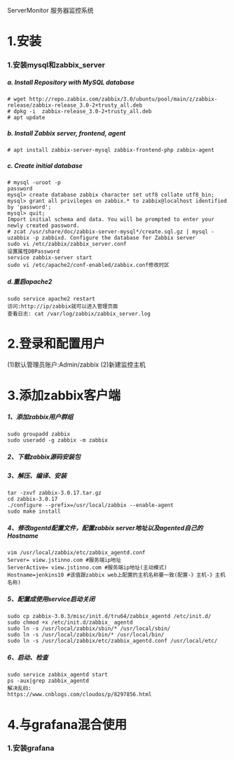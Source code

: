 ServerMonitor
服务器监控系统

# 1.安装

### 1.安装mysql和zabbix_server

##### a. Install Repository with MySQL database
```
# wget http://repo.zabbix.com/zabbix/3.0/ubuntu/pool/main/z/zabbix-release/zabbix-release_3.0-2+trusty_all.deb
# dpkg -i  zabbix-release_3.0-2+trusty_all.deb
# apt update
```
##### b. Install Zabbix server, frontend, agent
```
# apt install zabbix-server-mysql zabbix-frontend-php zabbix-agent
```
##### c. Create initial database
```
# mysql -uroot -p
password
mysql> create database zabbix character set utf8 collate utf8_bin;
mysql> grant all privileges on zabbix.* to zabbix@localhost identified by 'password';
mysql> quit;
Import initial schema and data. You will be prompted to enter your newly created password.
# zcat /usr/share/doc/zabbix-server-mysql*/create.sql.gz | mysql -uzabbix -p zabbixd. Configure the database for Zabbix server
sudo vi /etc/zabbix/zabbix_server.conf
设置属性DBPassword
service zabbix-server start
sudo vi /etc/apache2/conf-enabled/zabbix.conf修改时区
```
##### d.重启apache2
```
sudo service apache2 restart
访问:http://ip/zabbix就可以进入管理页面
查看日志: cat /var/log/zabbix/zabbix_server.log 
```
# 2.登录和配置用户
(1)默认管理员账户:Admin/zabbix
(2)新建监控主机
# 3.添加zabbix客户端
##### 1、添加zabbix用户群组
```
sudo groupadd zabbix
sudo useradd -g zabbix -m zabbix
```
##### 2、下载zabbix源码安装包
##### 3、解压、编译、安装
```
tar -zxvf zabbix-3.0.17.tar.gz
cd zabbix-3.0.17
./configure --prefix=/usr/local/zabbix --enable-agent
sudo make install
````
##### 4、修改agentd配置文件，配置zabbix server地址以及agented自己的Hostname
```
vim /usr/local/zabbix/etc/zabbix_agentd.conf
Server= view.jstinno.com #服务端ip地址
ServerActive= view.jstinno.com #服务端ip地址(主动模式)
Hostname=jenkins10 #该值跟zabbix web上配置的主机名称要一致(配置-》主机-》主机名称)
```
##### 5、配置成使用service启动关闭
```
sudo cp zabbix-3.0.3/misc/init.d/tru64/zabbix_agentd /etc/init.d/
sudo chmod +x /etc/init.d/zabbix_ agentd
sudo ln -s /usr/local/zabbix/sbin/* /usr/local/sbin/
sudo ln -s /usr/local/zabbix/bin/* /usr/local/bin/
sudo ln -s /usr/local/zabbix/etc/zabbix_agentd.conf /usr/local/etc/
```
##### 6、启动、检查
```
sudo service zabbix_agentd start
ps -aux|grep zabbix_agentd
解决乱码:
https://www.cnblogs.com/cloudos/p/8297856.html
```
# 4.与grafana混合使用

### 1.安装grafana

